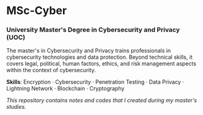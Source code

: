 # MSc-Cyber
### University Master's Degree in Cybersecurity and Privacy (UOC)

The master's in Cybersecurity and Privacy trains professionals in cybersecurity technologies and data protection. Beyond technical skills, it covers legal, political, human factors, ethics, and risk management aspects within the context of cybersecurity.

**Skills**: Encryption · Cybersecurity · Penetration Testing · Data Privacy · Lightning Network · Blockchain · Cryptography

_This repository contains notes and codes that I created during my master's studies._
